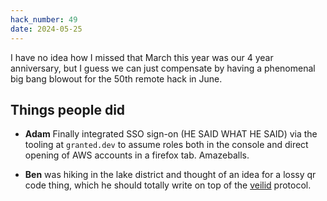 ```yaml
---
hack_number: 49
date: 2024-05-25
---
```


I have no idea how I missed that March this year was our 4 year anniversary, but I guess we can just compensate by having a phenomenal big bang blowout for the 50th remote hack in June.

## Things people did

- **Adam** Finally integrated SSO sign-on (HE SAID WHAT HE SAID) via the tooling at `granted.dev` to assume roles both in the console and direct opening of AWS accounts in a firefox tab. Amazeballs.

- **Ben** was hiking in the lake district and thought of an idea for a lossy qr code thing, which he should totally write on top of the [veilid](https://veilid.com) protocol.
